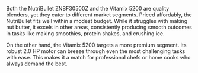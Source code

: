 Both the NutriBullet ZNBF30500Z and the Vitamix 5200 are quality blenders, yet they cater to different market segments. Priced affordably, the NutriBullet fits well within a modest budget. While it struggles with making nut butter, it excels in other areas, consistently producing smooth outcomes in tasks like making smoothies, protein shakes, and crushing ice.

On the other hand, the Vitamix 5200 targets a more premium segment. Its robust 2.0 HP motor can breeze through even the most challenging tasks with ease. This makes it a match for professional chefs or home cooks who always demand the best.